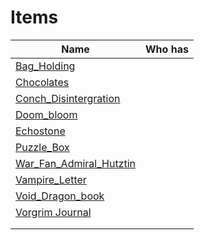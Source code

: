 # Items

| Name                                                  | Who has |
| ----------------------------------------------------- | ------- |
| [Bag_Holding](../things/Bag_Holding.md)     |         |
| [Chocolates](../things/Chocolates.md)                   |         |
| [Conch_Disintergration](../things/Conch_Disintergration.md)                           |         |
| [Doom_bloom](../things/Doom_bloom.md)               |         |
| [Echostone](../things/Echostone.md)                   |         |
| [Puzzle_Box](../things/Puzzle_Box.md)               |         |
| [War_Fan_Admiral_Hutztin](../things/War_Fan_Admiral_Hutztin.md)                     |         |
| [Vampire_Letter](../things/Vampire_Letter.md)       |         |
| [Void_Dragon_book](../things/Void_Dragon_book.md) |         |
| [Vorgrim Journal](../Attachments/Vorgrim%20Journal.pdf)      |         |
|                                                       |         |
|                                                       |         |
